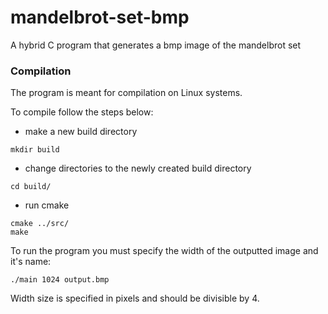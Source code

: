 # mandelbrot-set-bmp

A hybrid C program that generates a bmp image of the mandelbrot set

### Compilation
The program is meant for compilation on Linux systems.

To compile follow the steps below:
- make a new build directory 
```
mkdir build
```
- change directories to the newly created build directory
```
cd build/
```
- run cmake
```
cmake ../src/
make 
```

To run the program you must specify the width of the outputted image and it's name:
```
./main 1024 output.bmp
```
Width size is specified in pixels and should be divisible by 4.

